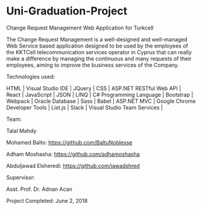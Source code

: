 # Uni-Graduation-Project
Change Request Management Web Application for Turkcell

The Change Request Management is a well-designed and well-managed Web Service based application designed to be used by the employees of the KKTCell telecommunication services operator in Cyprus that can really make a difference by managing the continuous and many requests of their employees, aiming to improve the business services of the Company.

Technologies used:

HTML |	                      Visual Studio IDE |	                  JQuery |
CSS |	                        ASP.NET RESTful Web API |	            React |
JavaScript |	                JSON |	                              LINQ |
C# Programming Language |	    Bootstrap |	                          Webpack |
Oracle Database |	            Sass |	                              Babel |
ASP.NET MVC |	                Google Chrome Developer Tools |	      List.js |
Slack |	                      Visual Studio Team Services |	

Team:

Talal Mahdy

Mohamed Balto: https://github.com/BaltuNoblesse

Adham Moshasha: https://github.com/adhamoshasha

Abduljawad Elsheredi: https://github.com/jawadshred

Supervisor:

Asst. Prof. Dr. Adnan Acan

Project Completed: June 2, 2018
